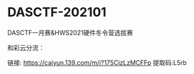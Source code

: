 # DASCTF-202101
DASCTF一月赛&amp;HWS2021硬件冬令营选拔赛

和彩云分流：

链接: https://caiyun.139.com/m/i?175CjzLzMCFFp  提取码:L5rb

